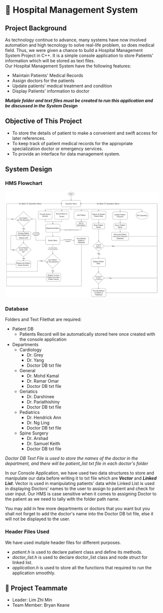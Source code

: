 # :hospital: Hospital Management System 

## Project Background

As technology continue to advance, many systems have now involved automation and high tecnology to solve real-life problem, so does medical field. Thus, we were given a chance to build a Hospital Management System Project in C++. It is a simple console application to store Patients' information which will be stored as text files. <br />
Our Hospital Management System have the following features:
- Maintain Patients' Medical Records
- Assign doctors for the patients
- Update patients' medical treatment and condition
- Display Patients' information to doctor
 
***Mutiple folder and text files must be created to run this application and be discussed in the System Design***

## Objective of This Project

- To store the details of patient to make a convenient and swift access for later references. <br />
- To keep track of patient medical records for the appropriate specialization doctor or emergency services.<br />
- To provide an interface for data management system.<br />

## System Design
### HMS Flowchart
![](HMS%20Flowchart.drawio.png)

### Database
Folders and Text Filethat are required: <br />
- Patient DB 
  - Patients Record will be automatically stored here once created with the console application 
- Departments 
  - Cardiology
    - Dr. Grey
    - Dr. Yang
    - Doctor DB txt file  
  - General
    - Dr. Mohd Kamal
    - Dr. Ramar Omar   
    - Doctor DB txt file
  - Geriatics
    - Dr. Darshinee
    - Dr. Pariathishiny
    - Doctor DB txt file    
  - Pediatrics
    - Dr. Hendrick Ann
    - Dr. Ng Ling
    - Doctor DB txt file
  - Spine Surgery 
    - Dr. Arshad
    - Dr. Samuel Keith
    - Doctor DB txt file

*Doctor DB Text File is used to store the names of the doctor in the department, and there will be patient_list txt file in each doctor's folder* <br />

In our Console Application, we have used two data structures to store and manipulate our data before writing it to txt file which are ***Vector*** and ***Linked List***. Vector is used in manipulating patients' data while Linked List is used in displaying Doctors' names to the user to assign to patient and check for user input. Our HMS is case sensitive when it comes to assigning Doctor to the patient as we need to tally with the folder path name. <br />

You may add in few more departments or doctors that you want but you shall not forget to add the doctor's name into the Doctor DB txt file, else it will not be displayed to the user. 

### Header Files Used

We have used mutiple header files for different purposes. 
- *patient.h* is used to declare patient class and define its methods.
- *doctor_list.h* is used to declare doctor_list class and node struct for linked list.
- *application.h* is used to store all the functions that required to run the application smoothly. 

## :raised_hands: Project Teammate
- Leader: Lim Zhi Min
- Team Member: Bryan Keane


